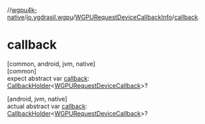 //[wgpu4k-native](../../../index.md)/[io.ygdrasil.wgpu](../index.md)/[WGPURequestDeviceCallbackInfo](index.md)/[callback](callback.md)

# callback

[common, android, jvm, native]\
[common]\
expect abstract var [callback](callback.md): [CallbackHolder](../../ffi/-callback-holder/index.md)&lt;[WGPURequestDeviceCallback](../-w-g-p-u-request-device-callback/index.md)&gt;?

[android, jvm, native]\
actual abstract var [callback](callback.md): [CallbackHolder](../../ffi/-callback-holder/index.md)&lt;[WGPURequestDeviceCallback](../-w-g-p-u-request-device-callback/index.md)&gt;?